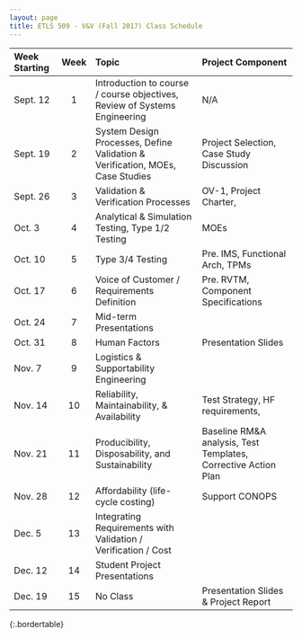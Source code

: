 ```yaml
---
layout: page
title: ETLS 509 - V&V (Fall 2017) Class Schedule
---
```


| Week Starting | Week | Topic                                                                         | Project Component                                              |
|:--------------|:----:|:------------------------------------------------------------------------------|:---------------------------------------------------------------|
| Sept. 12      |  1   | Introduction to course / course objectives, Review of Systems Engineering     | N/A                                                            |
| Sept. 19      |  2   | System Design Processes, Define Validation & Verification, MOEs, Case Studies | Project Selection, Case Study Discussion                       |
| Sept. 26      |  3   | Validation & Verification Processes                                           | OV-1, Project Charter,                                         |
| Oct. 3        |  4   | Analytical & Simulation Testing, Type 1/2 Testing                             | MOEs                                                           |
| Oct. 10       |  5   | Type 3/4 Testing                                                              | Pre. IMS, Functional Arch, TPMs                                |
| Oct. 17       |  6   | Voice of Customer / Requirements Definition                                   | Pre. RVTM, Component Specifications                            |
| Oct. 24       |  7   | Mid-term Presentations                                                        |                                                                |
| Oct. 31       |  8   | Human Factors                                                                 | Presentation Slides                                            |
| Nov. 7        |  9   | Logistics & Supportability Engineering                                        |                                                                |
| Nov. 14       |  10  | Reliability, Maintainability, & Availability                                  | Test Strategy, HF requirements,                                |
| Nov. 21       |  11  | Producibility, Disposability, and Sustainability                              | Baseline RM&A analysis, Test Templates, Corrective Action Plan |
| Nov. 28       |  12  | Affordability (life-cycle costing)                                            | Support CONOPS                                                 |
| Dec. 5        |  13  | Integrating Requirements with Validation / Verification / Cost                |                                                                |
| Dec. 12       |  14  | Student Project Presentations                                                 |                                                                |
| Dec. 19       |  15  | No Class                                                                      | Presentation Slides & Project Report                           |
{:.bordertable}
